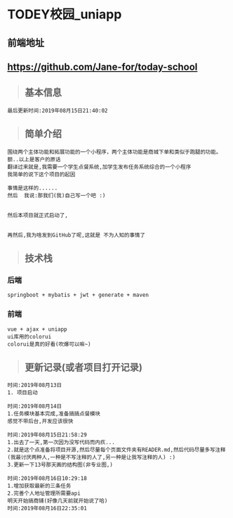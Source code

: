 # TODEY校园_uniapp

## 前端地址 
## <https://github.com/Jane-for/today-school>  
> ## 基本信息   
 
    最后更新时间:2019年08月15日21:40:02  
	  
> ## 简单介绍  
 
    围绕两个主体功能和拓展功能的一个小程序，两个主体功能是商城下单和类似于跑腿的功能。  
	额..以上是客户的原话
	翻译过来就是,我需要一个学生点餐系统,加学生发布任务系统综合的一个小程序
	我简单的说下这个项目的起因
	
	事情是这样的......
	然后  我说:那我们(我)自己写一个吧 :) 
	
	
	然后本项目就正式启动了,
	
	
	再然后,我为啥发到GitHub了呢,这就是 不为人知的事情了  
    
> ## 技术栈  
  ### 后端
    
    springboot + mybatis + jwt + generate + maven	

  ### 前端  
    
    
    vue + ajax + uniapp
	ui库用的colorui
	colorui是真的好看(吹爆可以嘛~)
	
> ## 更新记录(或者项目打开记录)  

```
时间:2019年08月13日 
1. 项目启动
```
```
时间:2019年08月14日  
1.任务模块基本完成,准备搞搞点餐模块
感觉不带后台,开发应该很快
```
```
时间:2019年08月15日21:58:29
1.出去了一天,第一次因为没写代码而内疚...
2.就是这个点准备将项目开源,然后尽量每个页面文件夹有READER.md,然后代码尽量多写注释
(我最讨厌两种人,一种是不写注释的人了,另一种是让我写注释的人) :)
3.更新一下13号那天画的结构图(非专业图,)
```
```
时间:2019年08月16日10:29:18
1.增加获取最新的三条任务
2.完善个人地址管理所需要api
明天开始搞商铺(好像几天前就开始说了哈)
时间:2019年08月16日22:35:01
```